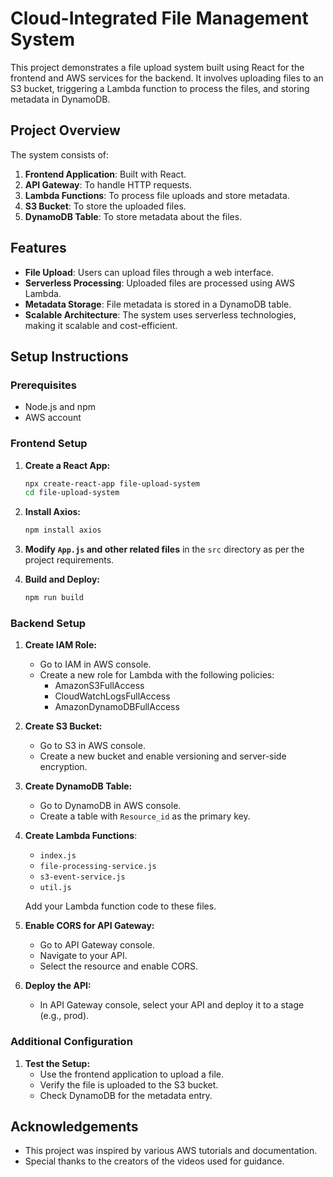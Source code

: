 # Cloud-Integrated File Management System

This project demonstrates a file upload system built using React for the frontend and AWS services for the backend. It involves uploading files to an S3 bucket, triggering a Lambda function to process the files, and storing metadata in DynamoDB.

## Project Overview

The system consists of:

1. **Frontend Application**: Built with React.
2. **API Gateway**: To handle HTTP requests.
3. **Lambda Functions**: To process file uploads and store metadata.
4. **S3 Bucket**: To store the uploaded files.
5. **DynamoDB Table**: To store metadata about the files.

## Features

- **File Upload**: Users can upload files through a web interface.
- **Serverless Processing**: Uploaded files are processed using AWS Lambda.
- **Metadata Storage**: File metadata is stored in a DynamoDB table.
- **Scalable Architecture**: The system uses serverless technologies, making it scalable and cost-efficient.

## Setup Instructions

### Prerequisites

- Node.js and npm
- AWS account

### Frontend Setup

1. **Create a React App:**
    ```bash
    npx create-react-app file-upload-system
    cd file-upload-system
    ```

2. **Install Axios:**
    ```bash
    npm install axios
    ```

3. **Modify `App.js` and other related files** in the `src` directory as per the project requirements.

4. **Build and Deploy:**
    ```bash
    npm run build
    ```

### Backend Setup

1. **Create IAM Role:**
    - Go to IAM in AWS console.
    - Create a new role for Lambda with the following policies:
        - AmazonS3FullAccess
        - CloudWatchLogsFullAccess
        - AmazonDynamoDBFullAccess

2. **Create S3 Bucket:**
    - Go to S3 in AWS console.
    - Create a new bucket and enable versioning and server-side encryption.

3. **Create DynamoDB Table:**
    - Go to DynamoDB in AWS console.
    - Create a table with `Resource_id` as the primary key.

4. **Create Lambda Functions**:
    - `index.js`
    - `file-processing-service.js`
    - `s3-event-service.js`
    - `util.js`

    Add your Lambda function code to these files.

5. **Enable CORS for API Gateway:**
    - Go to API Gateway console.
    - Navigate to your API.
    - Select the resource and enable CORS.

6. **Deploy the API:**
    - In API Gateway console, select your API and deploy it to a stage (e.g., prod).

### Additional Configuration

1. **Test the Setup:**
    - Use the frontend application to upload a file.
    - Verify the file is uploaded to the S3 bucket.
    - Check DynamoDB for the metadata entry.

## Acknowledgements

- This project was inspired by various AWS tutorials and documentation.
- Special thanks to the creators of the videos used for guidance.
